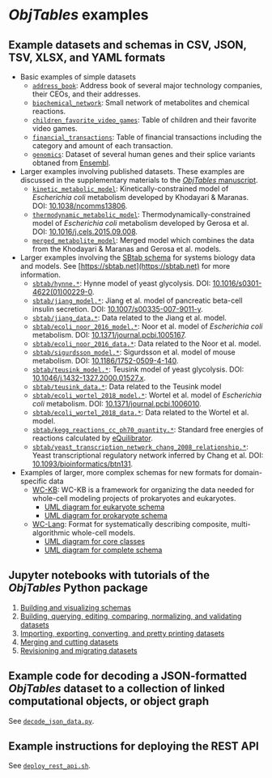# *ObjTables* examples

## Example datasets and schemas in CSV, JSON, TSV, XLSX, and YAML formats
* Basic examples of simple datasets
  * [`address_book`](examples/address_book): Address book of several major technology companies, their CEOs, and their addresses.
  * [`biochemical_network`](examples/biochemical_network): Small network of metabolites and chemical reactions.
  * [`children_favorite_video_games`](examples/children_favorite_video_games): Table of children and their favorite video games.
  * [`financial_transactions`](examples/financial_transactions): Table of financial transactions including the category and amount of each transaction.
  * [`genomics`](examples/genomics): Dataset of several human genes and their splice variants obtaned from [Ensembl](https://useast.ensembl.org/).
* Larger examples involving published datasets. These examples are discussed in the supplementary materials to the [*ObjTables* manuscript](https://arxiv.org/abs/2005.05227).
  * [`kinetic_metabolic_model`](examples/kinetic_metabolic_model): Kinetically-constrained model of *Escherichia coli* metabolism developed by Khodayari & Maranas.
    DOI: [10.1038/ncomms13806](https://doi.org/10.1038/ncomms13806).
  * [`thermodynamic_metabolic_model`](examples/thermodynamic_metabolic_model): Thermodynamically-constrained model of *Escherichia coli* metabolism developed by Gerosa et al.
    DOI: [10.1016/j.cels.2015.09.008](https://doi.org/10.1016/j.cels.2015.09.008).
  * [`merged_metabolite_model`](examples/merged_metabolite_model): Merged model which combines the data from the Khodayari & Maranas and Gerosa et al. models.
* Larger examples involving the [SBtab schema](examples/sbtab/SBtab.csv) for systems biology data and models. See [https://sbtab.net](https://sbtab.net) for more information.
  * [`sbtab/hynne.*`](examples/sbtab): Hynne model of yeast glycolysis. DOI: [10.1016/s0301-4622(01)00229-0](https://doi.org/10.1016/s0301-4622%2801%2900229-0).
  * [`sbtab/jiang_model.*`](examples/sbtab): Jiang et al. model of pancreatic beta-cell insulin secretion.  DOI: [10.1007/s00335-007-9011-y](https://doi.org/10.1007/s00335-007-9011-y).
  * [`sbtab/jiang_data.*`](examples/sbtab): Data related to the Jiang et al. model.
  * [`sbtab/ecoli_noor_2016_model.*`](examples/sbtab): Noor et al. model of *Escherichia coli* metabolism.  DOI: [10.1371/journal.pcbi.1005167](https://dx.doi.org/10.1371%2Fjournal.pcbi.1005167).
  * [`sbtab/ecoli_noor_2016_data.*`](examples/sbtab): Data related to the Noor et al. model.
  * [`sbtab/sigurdsson_model.*`](examples/sbtab): Sigurdsson et al. model of mouse metabolism. DOI: [10.1186/1752-0509-4-140](https://doi.org/10.1186/1752-0509-4-140).
  * [`sbtab/teusink_model.*`](examples/sbtab): Teusink model of yeast glycolysis. DOI: [10.1046/j.1432-1327.2000.01527.x](https://doi.org/10.1046/j.1432-1327.2000.01527.x).
  * [`sbtab/teusink_data.*`](examples/sbtab): Data related to the Teusink model
  * [`sbtab/ecoli_wortel_2018_model.*`](examples/sbtab): Wortel et al. model of *Escherichia coli* metabolism. DOI: [10.1371/journal.pcbi.1006010](https://doi.org/10.1371/journal.pcbi.1006010).
  * [`sbtab/ecoli_wortel_2018_data.*`](examples/sbtab): Data related to the Wortel et al. model.
  * [`sbtab/kegg_reactions_cc_ph70_quantity.*`](examples/sbtab): Standard free energies of reactions calculated by [eQuilibrator](http://equilibrator.weizmann.ac.il/).
  * [`sbtab/yeast_transcription_network_chang_2008_relationship.*`](examples/sbtab): Yeast transcriptional regulatory network inferred by Chang et al. DOI: [10.1093/bioinformatics/btn131](https://doi.org/10.1093/bioinformatics/btn131).
* Examples of larger, more complex schemas for new formats for domain-specific data
  * [WC-KB](https://github.com/Karrlab/wc_kb): WC-KB is a framework for organizing the data needed for whole-cell modeling projects of prokaryotes and eukaryotes. 
    * [UML diagram for eukaryote schema](https://raw.githubusercontent.com/KarrLab/obj_tables/master/examples/wc_kb.eukaryote.svg)
    * [UML diagram for prokaryote schema](https://raw.githubusercontent.com/KarrLab/obj_tables/master/examples/wc_kb.prokaryote.svg)
  * [WC-Lang](https://github.com/KarrLab/wc_lang): Format for systematically describing composite, multi-algorithmic whole-cell models.    
    * [UML diagram for core classes](https://raw.githubusercontent.com/KarrLab/obj_tables/master/examples/wc_lang.core.svg)
    * [UML diagram for complete schema](https://raw.githubusercontent.com/KarrLab/obj_tables/master/examples/wc_lang.svg)

## Jupyter notebooks with tutorials of the *ObjTables* Python package
1. [Building and visualizing schemas](http://sandbox.karrlab.org/notebooks/obj_tables/1.%20Building%20and%20visualizing%20schemas.ipynb)
2. [Building, querying, editing, comparing, normalizing, and validating datasets](http://sandbox.karrlab.org/notebooks/obj_tables/2.%20Building%2C%20querying%2C%20editing%2C%20comparing%2C%20normalizing%2C%20and%20validating%20datasets.ipynb)
3. [Importing, exporting, converting, and pretty printing datasets](http://sandbox.karrlab.org/notebooks/obj_tables/3.%20Importing%2C%20exporting%2C%20converting%2C%20and%20pretty%20printing%20datasets.ipynb)
4. [Merging and cutting datasets](http://sandbox.karrlab.org/notebooks/obj_tables/4.%20Merging%20and%20cutting%20datasets.ipynb)
5. [Revisioning and migrating datasets](http://sandbox.karrlab.org/notebooks/obj_tables/5.%20Revisioning%20and%20migrating%20datasets.ipynb)

## Example code for decoding a JSON-formatted *ObjTables* dataset to a collection of linked computational objects, or object graph
See [`decode_json_data.py`](examples/decode_json_data.py).

## Example instructions for deploying the REST API
See [`deploy_rest_api.sh`](examples/deploy_rest_api.sh).
